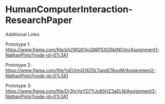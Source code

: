 # HumanComputerInteraction-ResearchPaper

Additional Links:

Prototype 1:
https://www.figma.com/file/ph2WQX1m286PSXO5btNCtm/Assignment1-NathanPinto?node-id=0%3A1

Prototype 2:
https://www.figma.com/file/1vEUtmQ14Z0LTgqzE7AxoM/Assignment2-NathanPinto?node-id=0%3A1

Prototype 3:
https://www.figma.com/file/Dr3hrVgYD7YJo65HZ3aELN/Assignment3-NathanPinto?node-id=0%3A1
